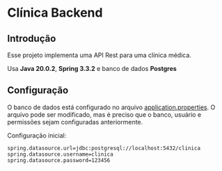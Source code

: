 # Clínica Backend

## Introdução
Esse projeto implementa uma API Rest para uma clínica médica.

Usa **Java 20.0.2**, **Spring 3.3.2** e banco de dados **Postgres**

## Configuração

O banco de dados está configurado no arquivo [application.properties](/src/main/resources/application.properties).
O arquivo pode ser modificado, mas é preciso que o banco, usuário e permissões sejam configuradas anteriormente.

Configuração inicial:
```
spring.datasource.url=jdbc:postgresql://localhost:5432/clinica
spring.datasource.username=clinica
spring.datasource.password=123456
```
